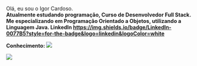 Olá, eu sou o Igor Cardoso.
<br>
<b>
Atualmente estudando programação, Curso de Desenvolvedor Full Stack.
Me especializando em Programação Orientado a Objetos, utilizando a Linguagem Java.
<b>
LinkedIn <b>
https://img.shields.io/badge/LinkedIn-0077B5?style=for-the-badge&logo=linkedin&logoColor=white

Conhecimento: <b>
<img src="https://img.shields.io/badge/Adobe%20Photoshop-31A8FF?style=for-the-badge&logo=Adobe%20Photoshop&logoColor=black" />

<img src= "https://img.shields.io/badge/Eclipse-2C2255?style=for-the-badge&logo=eclipse&logoColor=white"/>
